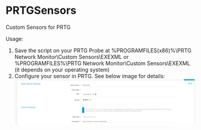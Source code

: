 # PRTGSensors
Custom Sensors for PRTG


Usage:
1. Save the script on your PRTG Probe at %PROGRAMFILES(x86)%\PRTG Network Monitor\Custom Sensors\EXEXML or %PROGRAMFILES%\PRTG Network Monitor\Custom Sensors\EXEXML (it depends on your operating system)
2. Configure your sensor in PRTG. See below image for details:
![alt text](https://github.com/Gessinger-IO/PRTGSensors/blob/main/vSphereUtilization/PRTG_vSphereutilization.png?raw=true)